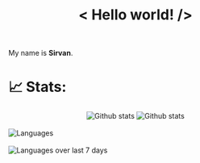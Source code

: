 <h1 align='center'>< Hello world! /></h1>
<br>

My name is **Sirvan**.


# 📈 Stats:
<div align="center">
<span align="left">
    <img src='https://github-readme-stats.vercel.app/api?username=SirvanCheraghi&show_icons=true&count_private=true&hide_border=true&show_icons=true&theme=radical' alt='Github stats' align="center" />
</span>
<span align="right">
    <img src='https://github-readme-streak-stats.herokuapp.com/?user=SirvanCheraghi&show_icons=true&count_private=true&hide_border=true&show_icons=true&theme=radical' alt='Github stats' align="center" />
</span>
</div>
<br>
<div >
    <img src='https://github-readme-stats.vercel.app/api/top-langs/?username=SirvanCheraghi&layout=compact&show_icons=true&count_private=true&hide_border=true&show_icons=true&theme=radical' alt='Languages' align="center" />
</div>
<br>
<div >
    <img src='https://github-readme-stats.vercel.app/api/wakatime?username=SirvanCheraghi&layout=compact&hide_border=true&show_icons=true&theme=radical' alt='Languages over last 7 days ' align="center" />
</div>
<br>
